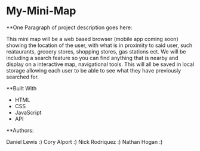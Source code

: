 # My-Mini-Map


**One Paragraph of project description goes here:
  
  This mini map will be a web based browser (mobile app coming soon) showing the location of the user, with what is in proximity to said user, such reataurants, grcoery stores, shopping stores, gas stations ect. We will be including a search feature so you can find anything that is nearby and display on a interactive map, navigational tools. This will all be saved in local storage allowing each user to be able to see what they have previously searched for. 



**Built With

- HTML
- CSS
- JavaScript
- API


**Authors:

Daniel Lewis :)
Cory Alport :)
Nick Rodriquez :)
Nathan Hogan :)


